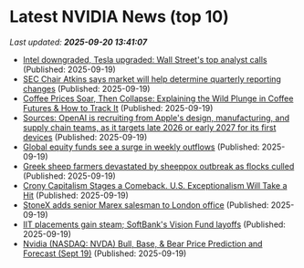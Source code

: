 # Latest NVIDIA News (top 10)
_Last updated: **2025-09-20 13:41:07**_

- [Intel downgraded, Tesla upgraded: Wall Street's top analyst calls](https://finance.yahoo.com/news/intel-downgraded-tesla-upgraded-wall-133934859.html) (Published: 2025-09-19)
- [SEC Chair Atkins says market will help determine quarterly reporting changes](https://finance.yahoo.com/news/sec-chair-atkins-says-market-133537389.html) (Published: 2025-09-19)
- [Coffee Prices Soar, Then Collapse: Explaining the Wild Plunge in Coffee Futures & How to Track It](https://biztoc.com/x/6d970d03667160c6) (Published: 2025-09-19)
- [Sources: OpenAI is recruiting from Apple's design, manufacturing, and supply chain teams, as it targets late 2026 or early 2027 for its first devices](https://biztoc.com/x/3fd6ab4cf92dee27) (Published: 2025-09-19)
- [Global equity funds see a surge in weekly outflows](https://biztoc.com/x/bbfc946e9dc672c1) (Published: 2025-09-19)
- [Greek sheep farmers devastated by sheeppox outbreak as flocks culled](https://biztoc.com/x/a788ee7b9f318de7) (Published: 2025-09-19)
- [Crony Capitalism Stages a Comeback. U.S. Exceptionalism Will Take a Hit](https://biztoc.com/x/86b50585cf0c5fd5) (Published: 2025-09-19)
- [StoneX adds senior Marex salesman to London office](https://biztoc.com/x/4f9b6d91ababc18a) (Published: 2025-09-19)
- [IIT placements gain steam; SoftBank's Vision Fund layoffs](https://economictimes.indiatimes.com/tech/newsletters/tech-top-5/iit-placements-gain-steam-softbanks-vision-fund-layoffs/articleshow/123999832.cms) (Published: 2025-09-19)
- [Nvidia (NASDAQ: NVDA) Bull, Base, & Bear Price Prediction and Forecast (Sept 19)](https://biztoc.com/x/fb41d06a7bcf3f10) (Published: 2025-09-19)
